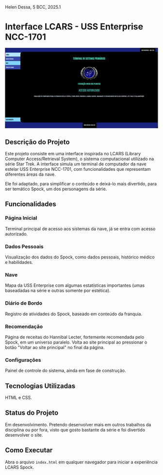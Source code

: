 Helen Dessa, 5 BCC, 2025.1

# Interface LCARS - USS Enterprise NCC-1701

![LCARS Interface](../helen-dessa/images/tela-inicial.png)

## Descrição do Projeto

Este projeto consiste em uma interface inspirada no LCARS (Library Computer Access/Retrieval System), o sistema computacional utilizado na série Star Trek. A interface simula um terminal de computador da nave estelar USS Enterprise NCC-1701, com funcionalidades que representam diferentes áreas da nave.

Ele foi adaptado, para simplificar o conteúdo e deixá-lo mais divertido, para ser temático Spock, um dos personagens da série.

## Funcionalidades

### Página Inicial
Terminal principal de acesso aos sistemas da nave, já se entra com acesso autorizado.

### Dados Pessoais
Visualização dos dados do Spock, como dados pessoais, histórico médico e habilidades.

### Nave
Mapa da USS Enterprise com algumas estatísticas importantes (umas baseadadas na série e outras somente por estética).

### Diário de Bordo
Registro de atividades do Spock, baseado em conteúdo da franquia.

### Recomendação
Página de receitas do Hannibal Lecter, fortemente recomendada pelo Spock, em um universo paralelo.
Volta ao site principal ao pressionar o botão "Voltar ao site principal" no final da página.

### Configurações
Painel de controle do sistema, ainda em fase de construção.

## Tecnologias Utilizadas

HTML e CSS.

## Status do Projeto

Em desenvolvimento. Pretendo desenvolver mais em outros trabalhos da disciplina ou por fora, visto que gosto bastante da série 
e foi divertido desenvolver o site.

## Como Executar

Abra o arquivo `index.html` em qualquer navegador para iniciar a experiência LCARS Spock.